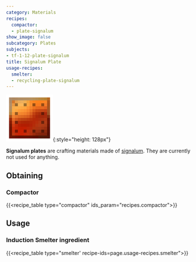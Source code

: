 ```yaml
---
category: Materials
recipes:
  compactor:
  - plate-signalum
show_image: false
subcategory: Plates
subjects:
- tf-1-12-plate-signalum
title: Signalum Plate
usage-recipes:
  smelter:
  - recycling-plate-signalum
---
```


![Signalum plate](/assets/images/docs/1.12/thermal-foundation/plate-signalum.png){:style="height: 128px"}


**Signalum plates** are crafting materials made of
[signalum](../signalum-ingot/). They are currently not used for anything.


Obtaining
---------

### Compactor
{{<recipe_table type="compactor" ids_param="recipes.compactor">}}


Usage
-----

### Induction Smelter ingredient
{{<recipe_table type="smelter' recipe-ids=page.usage-recipes.smelter">}}
